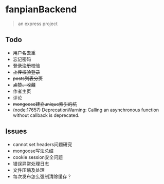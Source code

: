 # fanpianBackend
> an express project

## Todo

- ~~用户名去重~~
- 忘记密码
- ~~登录注册校验~~
- ~~上传校验登录~~
- ~~posts列表分页~~
- ~~点赞、收藏~~
- 作者主页
- 评论
- ~~mongoose建立unique索引的坑~~
- (node:17657) DeprecationWarning: Calling an asynchronous function without callback is deprecated.

## Issues

- cannot set headers问题研究
- mongoose写法总结
- cookie session安全问题
- 错误异常处理日志
- 文件压缩及处理
- 每次发布怎么强制清除缓存？

